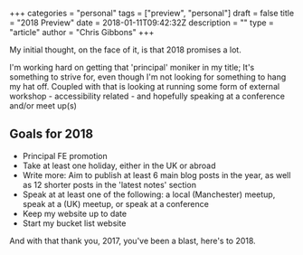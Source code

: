 +++
categories = "personal"
tags = ["preview", "personal"]
draft = false
title = "2018 Preview"
date = 2018-01-11T09:42:32Z
description = ""
type = "article"
author = "Chris Gibbons"
+++

My initial thought, on the face of it, is that 2018 promises a lot.

I'm working hard on getting that 'principal' moniker in my title; It's something to strive for, even though I'm not looking for something to hang my hat off. Coupled with that is looking at running some form of external workshop - accessibility related - and hopefully speaking at a conference and/or meet up(s)

## Goals for 2018
* Principal FE promotion
* Take at least one holiday, either in the UK or abroad
* Write more: Aim to publish at least 6 main blog posts in the year, as well as 12 shorter posts in the 'latest notes' section
* Speak at at least one of the following: a local (Manchester) meetup, speak at a (UK) meetup, or speak at a conference
* Keep my website up to date
* Start my bucket list website

And with that thank you, 2017, you've been a blast, here's to 2018.

